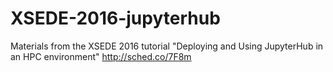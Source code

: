 # XSEDE-2016-jupyterhub
Materials from the XSEDE 2016 tutorial "Deploying and Using JupyterHub
in an HPC environment" http://sched.co/7F8m

